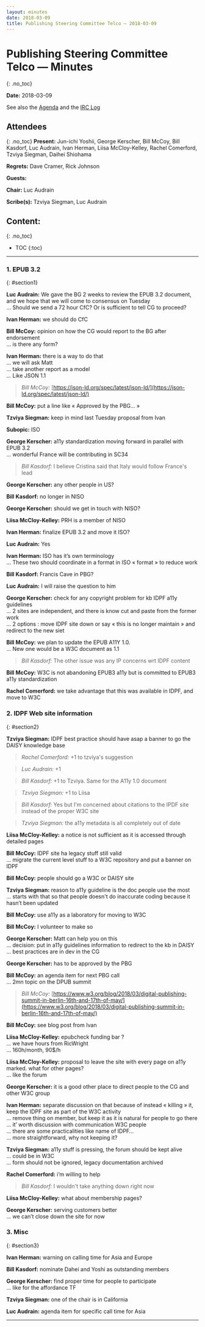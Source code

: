 ```yaml
---
layout: minutes
date: 2018-03-09
title: Publishing Steering Committee Telco — 2018-03-09
---
```


# Publishing Steering Committee Telco — Minutes
{: .no_toc}



**Date:** 2018-03-09

See also the [Agenda](https://lists.w3.org/Archives/Public/public-publishing-sc/2018Mar/0002.html) and the [IRC Log](https://www.w3.org/2018/03/09-pbgsc-irc.txt)

## Attendees
{: .no_toc}
**Present:** Jun-ichi Yoshii, George Kerscher, Bill McCoy, Bill Kasdorf, Luc Audrain, Ivan Herman, Liisa McCloy-Kelley, Rachel Comerford, Tzviya Siegman, Daihei Shiohama

**Regrets:** Dave Cramer, Rick Johnson

**Guests:** 

**Chair:** Luc Audrain

**Scribe(s):** Tzviya Siegman, Luc Audrain

## Content:
{: .no_toc}

* TOC
{:toc}
---


### 1. EPUB 3.2
{: #section1}

**Luc Audrain:** We gave the BG 2 weeks to review the EPUB 3.2 document, and we hope that we will come to consensus on Tuesday  
… Should we send a 72 hour CfC? Or is sufficient to tell CG to proceed?  

**Ivan Herman:** we should do CfC  

**Bill McCoy:** opinion on how the CG would report to the BG after endorsement  
… is there any form?  

**Ivan Herman:** there is a way to do that  
… we will ask Matt  
… take another report as a model  
… Like JSON 1.1  

> *Bill McCoy:* [https://json-ld.org/spec/latest/json-ld/](https://json-ld.org/spec/latest/json-ld/)

**Bill McCoy:** put a line like « Approved by the PBG… »  

**Tzviya Siegman:** keep in mind last Tuesday proposal from Ivan  

**Subopic:** ISO  

**George Kerscher:** a11y standardization moving forward in parallel with EPUB 3.2  
… wonderful France will be contributing in SC34  

> *Bill Kasdorf:* I believe Cristina said that Italy would follow France's lead

**George Kerscher:** any other people in US?  

**Bill Kasdorf:** no longer in NISO  

**George Kerscher:** should we get in touch with NISO?  

**Liisa McCloy-Kelley:** PRH is a member of NISO  

**Ivan Herman:** finalize EPUB 3.2 and move it ISO?  

**Luc Audrain:** Yes  

**Ivan Herman:** ISO has it’s own terminology  
… These two should coordinate in a format in ISO « format » to reduce work  

**Bill Kasdorf:** Francis Cave in PBG?  

**Luc Audrain:** I will raise the question to him  

**George Kerscher:** check for any copyright problem for kb IDPF a11y guidelines  
… 2 sites are independent, and there is know cut and paste from the former work  
… 2 options : move IDPF site down or say « this is no longer maintain » and redirect to the new siet  

**Bill McCoy:** we plan to update the EPUB A11Y 1.0.  
… New one would be a W3C document as 1.1  

> *Bill Kasdorf:* The other issue was any IP concerns wrt IDPF content

**Bill McCoy:** W3C is not abandoning EPUB3 a11y but is committed to EPUB3 a11y standardization  

**Rachel Comerford:** we take advantage that this was available in IDPF, and move to W3C  

### 2. IDPF Web site information
{: #section2}

**Tzviya Siegman:** IDPF best practice should have asap a banner to go the DAISY knowledge base  

> *Rachel Comerford:* +1 to tzviya's suggestion

> *Luc Audrain:* +1

> *Bill Kasdorf:* +1 to Tzviya. Same for the A11y 1.0 document

> *Tzviya Siegman:* +1 to Liisa

> *Bill Kasdorf:* Yes but I'm concerned about citations to the IPDF site instead of the proper W3C site

> *Tzviya Siegman:* the a11y metadata is all completely out of date

**Liisa McCloy-Kelley:** a notice is not sufficient as it is accessed through detailed pages  

**Bill McCoy:** IDPF site ha legacy stuff still valid  
… migrate the current level stuff to a W3C repository and put a banner on IDPF  

**Bill McCoy:** people should go a W3C or DAISY site  

**Tzviya Siegman:** reason to a11y guideline is the doc people use the most  
… starts with that so that people doesn't do inaccurate coding because it hasn’t been updated  

**Bill McCoy:** use a11y as a laboratory for moving to W3C  

**Bill McCoy:** I volunteer to make so  

**George Kerscher:** Matt can help you on this  
… decision: put in a11y guidelines information to redirect to the kb in DAISY  
… best practices are in dev in the CG  

**George Kerscher:** has to be approved by the PBG  

**Bill McCoy:** an agenda item for next PBG call  
… 2mn topic on the DPUB summit  

> *Bill McCoy:* [https://www.w3.org/blog/2018/03/digital-publishing-summit-in-berlin-16th-and-17th-of-may/](https://www.w3.org/blog/2018/03/digital-publishing-summit-in-berlin-16th-and-17th-of-may/)

**Bill McCoy:** see blog post from Ivan  

**Liisa McCloy-Kelley:** epubcheck funding bar ?  
… we have hours from RicWright  
… 160h/month, 90$/h  

**Liisa McCloy-Kelley:** proposal to leave the site with every page on a11y marked. what for other pages?  
… like the forum  

**George Kerscher:** it is a good other place to direct people to the CG and other W3C group  

**Ivan Herman:** separate discussion on that because of instead « killing » it, keep the IDPF site as part of the W3C activity  
… remove thing on member, but keep it as it is natural for people to go there  
… it’ worth  discussion with communication W3C people  
… there are some practicalities like name of IDPF…  
… more straightforward, why not keeping it?  

**Tzviya Siegman:** a11y stuff is pressing, the forum should be kept alive  
… could be in W3C  
… form should not be ignored, legacy documentation archived  

**Rachel Comerford:** i’m willing to help  

> *Bill Kasdorf:* I wouldn't take anything down right now

**Liisa McCloy-Kelley:** what about membership pages?  

**George Kerscher:** serving customers better  
… we can’t close down the site for now  

### 3. Misc
{: #section3}

**Ivan Herman:** warning on calling time for Asia and Europe  

**Bill Kasdorf:** nominate Dahei and Yoshi as outstanding members  

**George Kerscher:** find proper time for people to participate  
… like for the affordance TF  

**Tzviya Siegman:** one of the chair is in California  

**Luc Audrain:** agenda item for specific call time for Asia  

---
